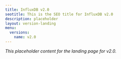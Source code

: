 ```yaml
---
title: InfluxDB v2.0
seotitle: This is the SEO title for InfluxDB v2.0
description: placeholder
layout: version-landing
menu:
  versions:
    name: v2.0
---
```


_This placeholder content for the landing page for v2.0._
